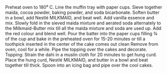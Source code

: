 Preheat oven to 180⁰ C. Line the muffin tray with paper cups.
Sieve together maida, cocoa powder, baking powder, and soda bicarbonate. Soften butter in a bowl, add Nestlé MILKMAID, and beat well. Add vanilla essence and mix.
Slowly fold in the sieved maida mixture and aerated soda alternately to the Milkmaid-Butter mix till all the maida mixture and soda are used up. Add the red colour and blend well.
Pour the batter into the paper cups filling ¾ of the cup and bake in the preheated oven for 15-20 minutes or till a toothpick inserted in the center of the cake comes out clean
Remove from oven, cool for a while. Pipe the topping over the cakes and decorate.
Topping: Strain the dahi in a muslin cloth for 20 minutes to get hung curd. Place the hung curd, Nestlé MILKMAID, and butter in a bowl and beat together till thick. Spoon into an icing bag and pipe over the cool cakes.